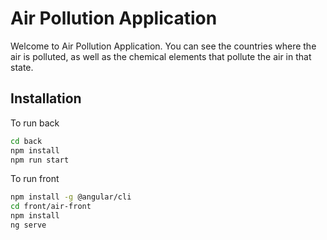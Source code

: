 # Air Pollution Application

Welcome to Air Pollution Application. You can see the countries where the air is polluted, as well as the chemical elements that pollute the air in that state.

## Installation

To run back

```bash
cd back
npm install
npm run start
```

To run front

```bash
npm install -g @angular/cli
cd front/air-front
npm install
ng serve
```
